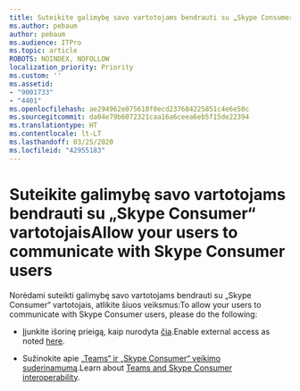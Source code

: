 ```yaml
---
title: Suteikite galimybę savo vartotojams bendrauti su „Skype Consumer“ vartotojais
ms.author: pebaum
author: pebaum
ms.audience: ITPro
ms.topic: article
ROBOTS: NOINDEX, NOFOLLOW
localization_priority: Priority
ms.custom: ''
ms.assetid:
- "9001733"
- "4401"
ms.openlocfilehash: ae294962e075610f0ecd237684225851c4e6e50c
ms.sourcegitcommit: da04e79b6072321caa16a6ceea6eb5f15de22394
ms.translationtype: HT
ms.contentlocale: lt-LT
ms.lasthandoff: 03/25/2020
ms.locfileid: "42955183"
---
```

# <a name="allow-your-users-to-communicate-with-skype-consumer-users"></a><span data-ttu-id="a49f5-102">Suteikite galimybę savo vartotojams bendrauti su „Skype Consumer“ vartotojais</span><span class="sxs-lookup"><span data-stu-id="a49f5-102">Allow your users to communicate with Skype Consumer users</span></span>

<span data-ttu-id="a49f5-103">Norėdami suteikti galimybę savo vartotojams bendrauti su „Skype Consumer“ vartotojais, atlikite šiuos veiksmus:</span><span class="sxs-lookup"><span data-stu-id="a49f5-103">To allow your users to communicate with Skype Consumer users, please do the following:</span></span>

- <span data-ttu-id="a49f5-104">Įjunkite išorinę prieigą, kaip nurodyta [čia](https://docs.microsoft.com/microsoftteams/manage-external-access#allow-or-block-domains).</span><span class="sxs-lookup"><span data-stu-id="a49f5-104">Enable external access as noted [here](https://docs.microsoft.com/microsoftteams/manage-external-access#allow-or-block-domains).</span></span>

- <span data-ttu-id="a49f5-105">Sužinokite apie [„Teams“ ir „Skype Consumer“ veikimo suderinamumą](https://docs.microsoft.com/microsoftteams/teams-skype-interop).</span><span class="sxs-lookup"><span data-stu-id="a49f5-105">Learn about [Teams and Skype Consumer interoperability](https://docs.microsoft.com/microsoftteams/teams-skype-interop).</span></span>
